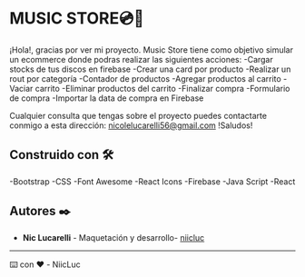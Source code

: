 # MUSIC STORE💿🎵

¡Hola!, gracias por ver mi proyecto. Music Store tiene como objetivo simular un ecommerce donde podras  realizar las siguientes acciones:
-Cargar stocks de tus discos en firebase
-Crear una card por producto
-Realizar un rout por categoría
-Contador de productos
-Agregar productos al carrito
-Vaciar carrito
-Eliminar productos del carrito
-Finalizar compra
-Formulario de compra
-Importar la data de compra en Firebase

Cualquier consulta que tengas sobre el proyecto puedes contactarte conmigo a esta dirección: nicolelucarelli56@gmail.com
!Saludos!

## Construido con 🛠️

-Bootstrap
-CSS
-Font Awesome
-React Icons
-Firebase 
-Java Script
-React


## Autores ✒️

- **Nic Lucarelli** - Maquetación y desarrollo- [niicluc](https://niicluc.000webhostapp.com/)
---
⌨️ con ❤️ - NiicLuc
